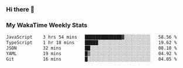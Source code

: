 ### Hi there 👋

<!--
**royschrauwen/royschrauwen** is a ✨ _special_ ✨ repository because its `README.md` (this file) appears on your GitHub profile.

Here are some ideas to get you started:

- 🔭 I’m currently working on ...
- 🌱 I’m currently learning ...
- 👯 I’m looking to collaborate on ...
- 🤔 I’m looking for help with ...
- 💬 Ask me about ...
- 📫 How to reach me: ...
- 😄 Pronouns: ...
- ⚡ Fun fact: ...
-->


### My WakaTime Weekly Stats
<!--START_SECTION:waka-->

```txt
JavaScript    3 hrs 54 mins   ██████████████▓░░░░░░░░░░   58.56 %
TypeScript    1 hr 18 mins    █████░░░░░░░░░░░░░░░░░░░░   19.62 %
JSON          32 mins         ██░░░░░░░░░░░░░░░░░░░░░░░   08.18 %
YAML          19 mins         █▒░░░░░░░░░░░░░░░░░░░░░░░   04.92 %
Git           16 mins         █░░░░░░░░░░░░░░░░░░░░░░░░   04.05 %
```

<!--END_SECTION:waka-->
